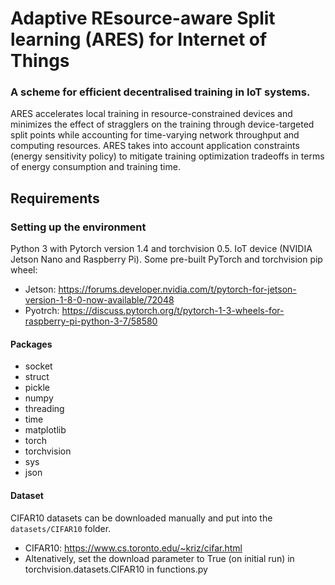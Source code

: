 # Adaptive REsource-aware Split learning (ARES) for Internet of Things
### A scheme for efficient decentralised training in IoT systems. 
ARES accelerates local training in resource-constrained devices and minimizes the effect of stragglers on the training through device-targeted split points while accounting for time-varying network throughput and computing resources. ARES takes into account application constraints (energy sensitivity policy) to mitigate training optimization tradeoffs in terms of energy consumption and training time.

## Requirements

### Setting up the environment
Python 3 with Pytorch version 1.4 and torchvision 0.5. IoT device (NVIDIA Jetson Nano and Raspberry Pi). 
Some pre-built PyTorch and torchvision pip wheel:

- Jetson: https://forums.developer.nvidia.com/t/pytorch-for-jetson-version-1-8-0-now-available/72048
- Pyotrch: https://discuss.pytorch.org/t/pytorch-1-3-wheels-for-raspberry-pi-python-3-7/58580

#### Packages
* socket
* struct
* pickle
* numpy
* threading
* time
* matplotlib
* torch
* torchvision
* sys
* json

#### Dataset
CIFAR10 datasets can be downloaded manually and put into the `datasets/CIFAR10` folder. 
- CIFAR10: https://www.cs.toronto.edu/~kriz/cifar.html
- Altenatively, set the download parameter to True (on initial run) in torchvision.datasets.CIFAR10 in functions.py
